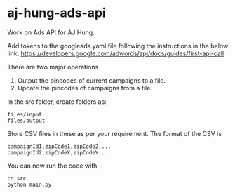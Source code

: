 # aj-hung-ads-api

Work on Ads API for AJ Hung.

Add tokens to the googleads.yaml file following the instructions in the below link:
https://developers.google.com/adwords/api/docs/guides/first-api-call

There are two major operations
1. Output the pincodes of current campaigns to a file.
2. Update the pincodes of campaigns from a file.

In the src folder, create folders as:
```
files/input
files/output
```

Store CSV files in these as per your requirement. The format of the CSV is
```
campaignId1,zipCode1,zipCode2,...
campaignId2,zipCodeX,zipCodeY...
```

You can now run the code with 
```
cd src
python main.py
```

